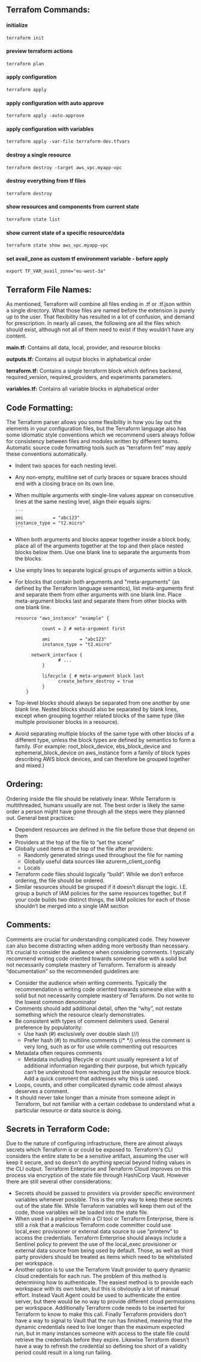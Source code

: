 ## Terrafom Commands:
#### initialize

    terraform init

#### preview terraform actions

    terraform plan

#### apply configuration

    terraform apply

#### apply configuration with auto approve

    terraform apply -auto-approve

#### apply configuration with variables

    terraform apply -var-file terraform-dev.tfvars

#### destroy a single resource

    terraform destroy -target aws_vpc.myapp-vpc

#### destroy everything from tf files

    terraform destroy

#### show resources and components from current state

    terraform state list

#### show current state of a specific resource/data

    terraform state show aws_vpc.myapp-vpc    

#### set avail_zone as custom tf environment variable - before apply

    export TF_VAR_avail_zone="eu-west-3a"


## Terraform File Names:

As mentioned, Terraform will combine all files ending in .tf or .tf.json within a single directory. What those files are named before the extension is purely up to the user. That flexibility has resulted in a lot of confusion, and demand for prescription. In nearly all cases, the following are all the files which should exist, although not all of them need to exist if they wouldn’t have any content.

**main.tf:** Contains all data, local, provider, and resource blocks

**outputs.tf:** Contains all output blocks in alphabetical order

**terraform.tf:** Contains a single terraform block which defines backend, required_version, required_providers, and experiments parameters.

**variables.tf:** Contains all variable blocks in alphabetical order


## Code Formatting:

The Terraform parser allows you some flexibility in how you lay out the elements in your configuration files, but the Terraform language also has some idiomatic style conventions which we recommend users always follow for consistency between files and modules written by different teams. Automatic source code formatting tools such as “terraform fmt” may apply these conventions automatically.



*   Indent two spaces for each nesting level.
*   Any non-empty, multiline set of curly braces or square braces should end with a closing brace on its own line.
*   When multiple arguments with single-line values appear on consecutive lines at the same nesting level, align their equals signs:

        ```
        ami           = "abc123"
        instance_type = "t2.micro"
        ```


*   When both arguments and blocks appear together inside a block body, place all of the arguments together at the top and then place nested blocks below them. Use one blank line to separate the arguments from the blocks.
*   Use empty lines to separate logical groups of arguments within a block.
*   For blocks that contain both arguments and "meta-arguments" (as defined by the Terraform language semantics), list meta-arguments first and separate them from other arguments with one blank line. Place meta-argument blocks last and separate them from other blocks with one blank line.

    ```
    resource "aws_instance" "example" {

      		  count = 2 # meta-argument first

      		  ami           = "abc123"
      		  instance_type = "t2.micro"

          network_interface {
        		    # ...
      		  }

      		  lifecycle { # meta-argument block last
        		    create_before_destroy = true
      		  }
        }

    ```



*   Top-level blocks should always be separated from one another by one blank line. Nested blocks should also be separated by blank lines, except when grouping together related blocks of the same type (like multiple provisioner blocks in a resource).
*   Avoid separating multiple blocks of the same type with other blocks of a different type, unless the block types are defined by semantics to form a family. (For example: root_block_device, ebs_block_device and ephemeral_block_device on aws_instance form a family of block types describing AWS block devices, and can therefore be grouped together and mixed.)

## Ordering:

Ordering inside the file should be relatively linear. While Terraform is multithreaded, humans usually are not. The best order is likely the same order a person might have gone through all the steps were they planned out. General best practices:



*   Dependent resources are defined in the file before those that depend on them
*   Providers at the top of the file to “set the scene”
*   Globally used items at the top of the file after providers:
    *   Randomly generated strings used throughout the file for naming
    *   Globally useful data sources like azurerm_client_config
    *   Locals
*   Terraform code files should logically “build”. While we don’t enforce ordering, the file should be ordered.
*   Similar resources should be grouped if it doesn’t disrupt the logic. I.E. group a bunch of IAM policies for the same resources together, but if your code builds two distinct things, the IAM policies for each of those shouldn’t be merged into a single IAM section


## Comments:

Comments are crucial for understanding complicated code. They however can also become distracting when adding more verbosity than necessary. It’s crucial to consider the audience when considering comments. I typically recommend writing code oriented towards someone else with a solid but not necessarily complete mastery of Terraform. Terraform is already “documentation” so the recommended guidelines are:



*   Consider the audience when writing comments. Typically the recommendation is writing code oriented towards someone else with a solid but not necessarily complete mastery of Terraform. Do not write to the lowest common denominator
*   Comments should add additional detail, often the “why”, not restate something which the resource clearly demonstrates.
*   Be consistent with types of comment delimiters used. General preference by populatority:
    *   Use hash (#) exclusively over double slash (//)
    *   Prefer hash (#) to multiline comments (/* */) unless the comment is very long, such as or for use while commenting out resources
*   Metadata often requires comments
    *   Metadata including lifecycle or count usually represent a lot of additional information regarding their purpose, but which typically can’t be understood from reaching just the singular resource block. Add a quick comment that addresses why this is used.
*   Loops, counts, and other complicated dynamic code almost always deserves a comment.
*   It should never take longer than a minute from someone adept in Terraform, but not familiar with a certain codebase to understand what a particular resource or data source is doing.

## Secrets in Terraform Code:

Due to the nature of configuring infrastructure, there are almost always secrets which Terraform is or could be exposed to. Terraform's CLI considers the entire state to be a sensitive artifact, assuming the user will keep it secure, and so doesn't do anything special beyond hiding values in the CLI output. Terraform Enterprise and Terraform Cloud improves on this process via encryption of the state file through HashiCorp Vault. However there are still several other considerations:



*   Secrets should be passed to providers via provider specific environment variables whenever possible. This is the only way to keep these secrets out of the state file. While Terraform variables will keep them out of the code, those variables will be loaded into the state file.
*   When used in a pipeline within a CI tool or Terraform Enterprise, there is still a risk that a malicious Terraform code committer could use local_exec provisioner or external data source to use “printenv” to access the credentials. Terraform Enterprise should always include a Sentinel policy to prevent the use of the local_exec provisioner or external data source from being used by default. Those, as well as third party providers should be treated as items which need to be whitelisted per workspace.
*   Another option is to use the Terraform Vault provider to query dynamic cloud credentials for each run. The problem of this method is determining how to authenticate. The easiest method is to provide each workspace with its own token, but this is obviously a lot of manual effort. Instead Vault Agent could be used to authenticate the entire server, but there would be no way to provide different cloud permissions per workspace. Additionally Terraform code needs to be inserted for Terraform to know to make this call. Finally Terraform providers don’t have a way to signal to Vault that the run has finished, meaning that the dynamic credentials need to live longer than the maximum expected run, but in many instances someone with access to the state file could retrieve the credentials before they expire. Likewise Terraform doesn’t have a way to refresh the credential so defining too short of a validity period could result in a long run failing.
